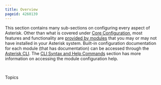 ```yaml
---
title: Overview
pageid: 4260139
---
```


This section contains many sub-sections on configuring every aspect of Asterisk. Other than what is covered under [Core Configuration](/Core-Configuration), most features and functionality are [provided by modules](/Types-of-Asterisk-Modules) that you may or may not have installed in your Asterisk system. Built-in configuration documentation for each module (that has documentation) can be accessed through the [Asterisk CLI](/Asterisk-Command-Line-Interface). The [CLI Syntax and Help Commands](/CLI-Syntax-and-Help-Commands) section has more information on accessing the module configuration help.

 

Topics 

